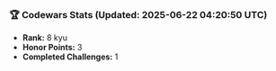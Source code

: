### 🏆 Codewars Stats (Updated: 2025-06-22 04:20:50 UTC)

- **Rank:** 8 kyu
- **Honor Points:** 3
- **Completed Challenges:** 1
